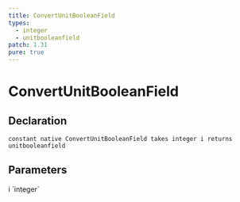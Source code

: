 ```yaml
---
title: ConvertUnitBooleanField
types:
  - integer
  - unitbooleanfield
patch: 1.31
pure: true
---
```


# ConvertUnitBooleanField

## Declaration

```
constant native ConvertUnitBooleanField takes integer i returns unitbooleanfield
```

## Parameters
<dl>
  <dt>i `integer`</dt>
  <dd></dd>
</dl>